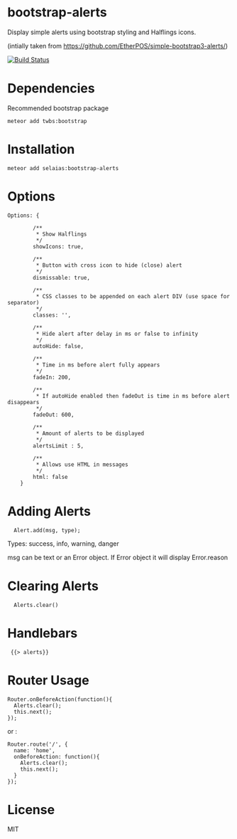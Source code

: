 # bootstrap-alerts

Display simple alerts using bootstrap styling and Halflings icons.

(intially taken from https://github.com/EtherPOS/simple-bootstrap3-alerts/)


[![Build Status](https://travis-ci.org/selaias/bootstrap-alerts.png)](https://travis-ci.org/selaias/bootstrap-alerts)


# Dependencies

Recommended bootstrap package

```
meteor add twbs:bootstrap
```

# Installation

    meteor add selaias:bootstrap-alerts

# Options 

```
Options: {

        /**
         * Show Halflings
         */
        showIcons: true,

        /**
         * Button with cross icon to hide (close) alert
         */
        dismissable: true,

        /**
         * CSS classes to be appended on each alert DIV (use space for separator)
         */
        classes: '',

        /**
         * Hide alert after delay in ms or false to infinity
         */
        autoHide: false,

        /**
         * Time in ms before alert fully appears
         */
        fadeIn: 200,

        /**
         * If autoHide enabled then fadeOut is time in ms before alert disappears
         */
        fadeOut: 600,

        /**
         * Amount of alerts to be displayed
         */
        alertsLimit : 5,

        /**
         * Allows use HTML in messages
         */
        html: false
    }
```

# Adding Alerts

```
  Alert.add(msg, type);

```

Types: success, info, warning, danger

msg can be text or an Error object.  If Error object it will display Error.reason

# Clearing Alerts

```
  Alerts.clear()
```

# Handlebars

```
 {{> alerts}}
```

# Router Usage
 
```
Router.onBeforeAction(function(){
  Alerts.clear();
  this.next();
});
```

or :
```
Router.route('/', {
  name: 'home',
  onBeforeAction: function(){
    Alerts.clear();
    this.next();
  }
});
```

# License
MIT
